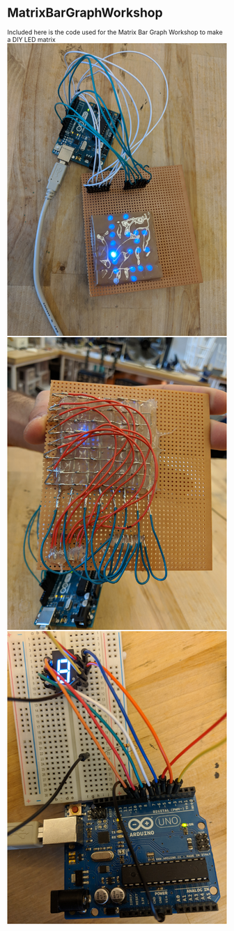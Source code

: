 # MatrixBarGraphWorkshop
Included here is the code used for the Matrix Bar Graph Workshop to make a DIY LED matrix
![LEDMatrixFront](LEDMatrixFront.jpg)
![LEDMatrixBack](LEDMatrixBack.jpg)
![NumberLED](numberLED.jpg)

